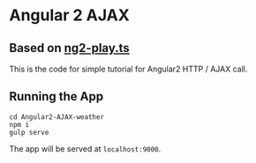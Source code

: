 # Angular 2 AJAX
## Based on [ng2-play.ts](https://github.com/pkozlowski-opensource/ng2-play)

This is the code for simple tutorial for Angular2 HTTP / AJAX call. 

## Running the App
```
cd Angular2-AJAX-weather
npm i
gulp serve
```

The app will be served at `localhost:9000`.
